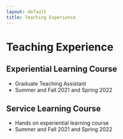 ```yaml
---
layout: default
title: Teaching Experience
---
```


# Teaching Experience

## Experiential Learning Course
- Graduate Teaching Assistant 
- Summer and Fall 2021 and Spring 2022

## Service Learning Course
- Hands on experiential learning course
- Summer and Fall 2021 and Spring 2022
